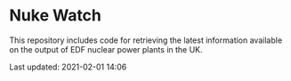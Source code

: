 # Nuke Watch

This repository includes code for retrieving the latest information available on the output of EDF nuclear power plants in the UK.

Last updated: 2021-02-01 14:06